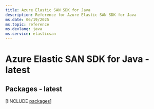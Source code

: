```yaml
---
title: Azure Elastic SAN SDK for Java
description: Reference for Azure Elastic SAN SDK for Java
ms.date: 06/19/2025
ms.topic: reference
ms.devlang: java
ms.service: elasticsan
---
```

# Azure Elastic SAN SDK for Java - latest
## Packages - latest
[!INCLUDE [packages](elastic-san-index.md)]
